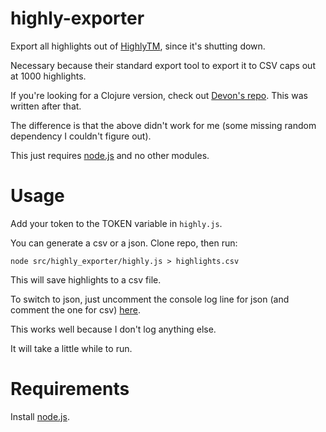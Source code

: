 # highly-exporter
Export all highlights out of [HighlyTM](https://www.highly.co/), since it's shutting down.

Necessary because their standard export tool to export it to CSV caps out at 1000 highlights.

If you're looking for a Clojure version, check out [Devon's repo](https://github.com/devonzuegel/highly-exporter). This was written after that.

The difference is that the above didn't work for me (some missing random dependency I couldn't figure out).

This just requires [node.js](https://nodejs.org/en/download/) and no other modules.

# Usage

Add your token to the TOKEN variable in `highly.js`.

You can generate a csv or a json.
Clone repo, then run:

```
node src/highly_exporter/highly.js > highlights.csv
```

This will save highlights to a csv file.

To switch to json, just uncomment the console log line for json (and comment the one for csv) [here]().

This works well because I don't log anything else. 

It will take a little while to run.

# Requirements

Install [node.js](https://nodejs.org/en/download/).

